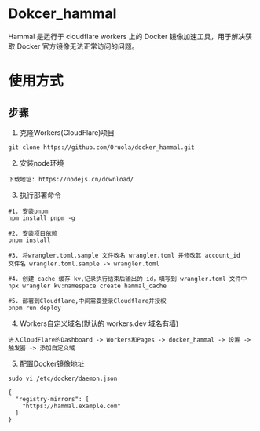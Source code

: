 # Dokcer_hammal

Hammal 是运行于 cloudflare workers 上的 Docker 镜像加速工具，用于解决获取 Docker 官方镜像无法正常访问的问题。

# 使用方式


## 步骤
1. 克隆Workers(CloudFlare)项目
```
git clone https://github.com/Oruola/docker_hammal.git
```
2. 安装node环境
```
下载地址: https://nodejs.cn/download/
```
3. 执行部署命令
```
#1. 安装pnpm
npm install pnpm -g

#2. 安装项目依赖
pnpm install

#3. 将wrangler.toml.sample 文件改名 wrangler.toml 并修改其 account_id
文件名 wrangler.toml.sample -> wrangler.toml 

#4. 创建 cache 缓存 kv,记录执行结束后输出的 id，填写到 wrangler.toml 文件中
npx wrangler kv:namespace create hammal_cache

#5. 部署到Cloudflare,中间需要登录Cloudflare并授权
pnpm run deploy

```
4. Workers自定义域名(默认的 workers.dev 域名有墙)
```
进入CloudFlare的Dashboard -> Workers和Pages -> docker_hammal -> 设置 -> 触发器 -> 添加自定义域
```

5. 配置Docker镜像地址
```
sudo vi /etc/docker/daemon.json

{
  "registry-mirrors": [
    "https://hammal.example.com"
  ]
}

```
